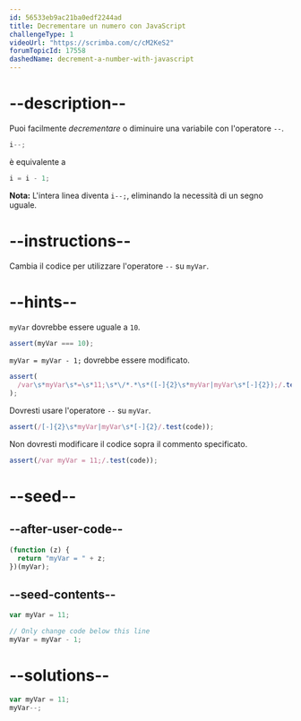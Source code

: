 ```yaml
---
id: 56533eb9ac21ba0edf2244ad
title: Decrementare un numero con JavaScript
challengeType: 1
videoUrl: "https://scrimba.com/c/cM2KeS2"
forumTopicId: 17558
dashedName: decrement-a-number-with-javascript
---
```


# --description--

Puoi facilmente <dfn>decrementare</dfn> o diminuire una variabile con l'operatore `--`.

```js
i--;
```

è equivalente a

```js
i = i - 1;
```

**Nota:** L'intera linea diventa `i--;`, eliminando la necessità di un segno uguale.

# --instructions--

Cambia il codice per utilizzare l'operatore `--` su `myVar`.

# --hints--

`myVar` dovrebbe essere uguale a `10`.

```js
assert(myVar === 10);
```

`myVar = myVar - 1;` dovrebbe essere modificato.

```js
assert(
  /var\s*myVar\s*=\s*11;\s*\/*.*\s*([-]{2}\s*myVar|myVar\s*[-]{2});/.test(code)
);
```

Dovresti usare l'operatore `--` su `myVar`.

```js
assert(/[-]{2}\s*myVar|myVar\s*[-]{2}/.test(code));
```

Non dovresti modificare il codice sopra il commento specificato.

```js
assert(/var myVar = 11;/.test(code));
```

# --seed--

## --after-user-code--

```js
(function (z) {
  return "myVar = " + z;
})(myVar);
```

## --seed-contents--

```js
var myVar = 11;

// Only change code below this line
myVar = myVar - 1;
```

# --solutions--

```js
var myVar = 11;
myVar--;
```
